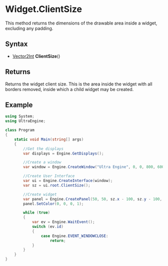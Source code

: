 # Widget.ClientSize #
This method returns the dimensions of the drawable area inside a widget, excluding any padding.

## Syntax ##
- [Vector2Int](Vector2Int.md) **ClientSize**()

## Returns ##
Returns the widget client size. This is the area inside the widget with all borders removed, inside which a child widget may be created.

## Example ##
```csharp
using System;
using UltraEngine;

class Program
{
    static void Main(string[] args)
    {
        //Get the displays
        var displays = Engine.GetDisplays();

        //Create a window
        var window = Engine.CreateWindow("Ultra Engine", 0, 0, 800, 600, displays[0]);

        //Create User Interface
        var ui = Engine.CreateInterface(window);
        var sz = ui.root.ClientSize();

        //Create widget
        var panel = Engine.CreatePanel(50, 50, sz.x - 100, sz.y - 100, ui.root);
        panel.SetColor(0, 0, 0, 1);

        while (true)
        {
            var ev = Engine.WaitEvent();
            switch (ev.id)
            {
                case Engine.EVENT_WINDOWCLOSE:
                    return;
            }
        }
    }
}
```